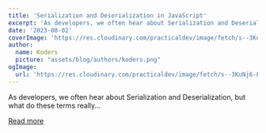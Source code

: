 ```yaml
---
title: 'Serialization and Deserialization in JavaScript'
excerpt: 'As developers, we often hear about Serialization and Deserialization, but what do these terms really...'
date: '2023-08-02'
coverImage: 'https://res.cloudinary.com/practicaldev/image/fetch/s--3KuNj6-L--/c_imagga_scale,f_auto,fl_progressive,h_420,q_auto,w_1000/https://dev-to-uploads.s3.amazonaws.com/uploads/articles/4bkh6d9mapm3j2tvomaf.png'
author:
  name: Koders
  picture: "assets/blog/authors/koders.png"
ogImage:
  url: 'https://res.cloudinary.com/practicaldev/image/fetch/s--3KuNj6-L--/c_imagga_scale,f_auto,fl_progressive,h_420,q_auto,w_1000/https://dev-to-uploads.s3.amazonaws.com/uploads/articles/4bkh6d9mapm3j2tvomaf.png'
---
```


As developers, we often hear about Serialization and Deserialization, but what do these terms really...

[Read more](https://dev.to/maafaishal/serialization-and-deserialization-in-javascript-3kdd)
